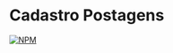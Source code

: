 # Cadastro Postagens
[![NPM](https://img.shields.io/github/license/mateusbrga/cadastro-postagens)](https://github.com/mateusbrga/cadastro-postagens/blob/main/LICENSE)

